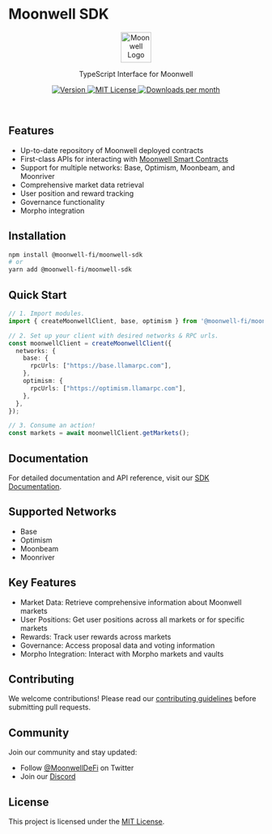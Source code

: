 # Moonwell SDK

<p align="center">
  <a href="https://moonwell.fi">
      <picture>
        <source media="(prefers-color-scheme: dark)" srcset="https://avatars.githubusercontent.com/u/96106926?s=200&v=4">
        <img alt="Moonwell Logo" src="https://avatars.githubusercontent.com/u/96106926?s=200&v=4" width="auto" height="60">
      </picture>
</a>
</p>

<p align="center">
  TypeScript Interface for Moonwell
<p>

<p align="center">
  <a href="https://www.npmjs.com/package/@moonwell-fi/moonwell-sdk">
    <picture>
      <source media="(prefers-color-scheme: dark)" srcset="https://img.shields.io/npm/v/@moonwell-fi/moonwell-sdk?colorA=21262d&colorB=21262d&style=flat">
      <img src="https://img.shields.io/npm/v/@moonwell-fi/moonwell-sdk?colorA=f6f8fa&colorB=f6f8fa&style=flat" alt="Version">
    </picture>
  </a>
  <a href="https://github.com/moonwell-fi/moonwell-sdk/blob/main/LICENSE">
    <picture>
      <source media="(prefers-color-scheme: dark)" srcset="https://img.shields.io/npm/l/@moonwell-fi/moonwell-sdk?colorA=21262d&colorB=21262d&style=flat">
      <img src="https://img.shields.io/npm/l/@moonwell-fi/moonwell-sdk?colorA=f6f8fa&colorB=f6f8fa&style=flat" alt="MIT License">
    </picture>
  </a>
  <a href="https://www.npmjs.com/package/@moonwell-fi/moonwell-sdk">
    <picture>
      <source media="(prefers-color-scheme: dark)" srcset="https://img.shields.io/npm/dm/@moonwell-fi/moonwell-sdk?colorA=21262d&colorB=21262d&style=flat">
      <img src="https://img.shields.io/npm/dm/@moonwell-fi/moonwell-sdk?colorA=f6f8fa&colorB=f6f8fa&style=flat" alt="Downloads per month">
    </picture>
  </a>
</p>

<br>

## Features

- Up-to-date repository of Moonwell deployed contracts
- First-class APIs for interacting with [Moonwell Smart Contracts](https://github.com/moonwell-fi/moonwell-contracts-v2)
- Support for multiple networks: Base, Optimism, Moonbeam, and Moonriver
- Comprehensive market data retrieval
- User position and reward tracking
- Governance functionality
- Morpho integration

## Installation
```bash
npm install @moonwell-fi/moonwell-sdk
# or
yarn add @moonwell-fi/moonwell-sdk
```
## Quick Start
```typescript
// 1. Import modules.
import { createMoonwellClient, base, optimism } from '@moonwell-fi/moonwell-sdk';

// 2. Set up your client with desired networks & RPC urls.
const moonwellClient = createMoonwellClient({
  networks: {
    base: {
      rpcUrls: ["https://base.llamarpc.com"],
    },
    optimism: {
      rpcUrls: ["https://optimism.llamarpc.com"],
    },
  },
});

// 3. Consume an action!
const markets = await moonwellClient.getMarkets();
```
## Documentation

For detailed documentation and API reference, visit our [SDK Documentation](https://sdk.moonwell.fi/docs/getting-started).

## Supported Networks

- Base
- Optimism
- Moonbeam
- Moonriver

## Key Features

- Market Data: Retrieve comprehensive information about Moonwell markets
- User Positions: Get user positions across all markets or for specific markets
- Rewards: Track user rewards across markets
- Governance: Access proposal data and voting information
- Morpho Integration: Interact with Morpho markets and vaults

## Contributing

We welcome contributions! Please read our [contributing guidelines](/.github/CONTRIBUTING.md) before submitting pull requests.

## Community

Join our community and stay updated:

- Follow [@MoonwellDeFi](https://x.com/MoonwellDeFi) on Twitter
- Join our [Discord](https://discord.gg/moonwellfi)

## License

This project is licensed under the [MIT License](/LICENSE).